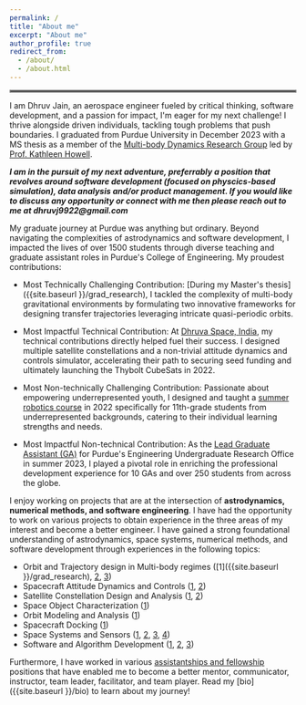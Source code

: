```yaml
---
permalink: /
title: "About me"
excerpt: "About me"
author_profile: true
redirect_from: 
  - /about/
  - /about.html
---
```

<hr style="border:2px solid grey">

I am Dhruv Jain, an aerospace engineer fueled by critical thinking, software development, and a passion for impact, I'm eager for my next challenge! I thrive alongside driven individuals, tackling tough problems that push boundaries. I graduated from Purdue University in December 2023 with a MS thesis as a member of the [Multi-body Dynamics Research Group](https://engineering.purdue.edu/people/kathleen.howell.1/index.html) led by [Prof. Kathleen Howell](https://engineering.purdue.edu/AAE/people/ptProfile?resource_id=1384). 

___I am in the pursuit of my next adventure, preferrably a position that revolves around software development (focused on physcics-based simulation), data analysis and/or product management. If you would like to discuss any opportunity or connect with me then please reach out to me at dhruvj9922@gmail.com___

My graduate journey at Purdue was anything but ordinary. Beyond navigating the complexities of astrodynamics and software development, I impacted the lives of over 1500 students through diverse teaching and graduate assistant roles in Purdue's College of Engineering. My proudest contributions:

- Most Technically Challenging Contribution: [During my Master's thesis]({{site.baseurl }}/grad_research), I tackled the complexity of multi-body gravitational environments by formulating two innovative frameworks for designing transfer trajectories leveraging intricate quasi-periodic orbits.

- Most Impactful Technical Contribution: At [Dhruva Space, India](experiences.md#dhruva-space-,-india-(summer-2020)), my technical contributions directly helped fuel their success. I designed multiple satellite constellations and a non-trivial attitude dynamics and controls simulator, accelerating their path to securing seed funding and ultimately launching the Thybolt CubeSats in 2022.

- Most Non-technically Challenging Contribution: Passionate about empowering underrepresented youth, I designed and taught a [summer robotics course](experiences.md#minority-engineering-program-summer-fellow) in 2022 specifically for 11th-grade students from underrepresented backgrounds, catering to their individual learning strengths and needs.

- Most Impactful Non-technical Contribution: As the [Lead Graduate Assistant (GA)](experiences.md#summer-undergraduate-research-fellowship-graduate-assistant-surf-ga) for Purdue's Engineering Undergraduate Research Office in summer 2023, I played a pivotal role in enriching the professional development experience for 10 GAs and over 250 students from across the globe.

I enjoy working on projects that are at the intersection of __astrodynamics, numerical methods, and software engineering__. I have had the opportunity to work on various projects to obtain experience in the three areas of my interest and become a better engineer. I have gained a strong foundational understanding of astrodynamics, space systems, numerical methods, and software development through experiences in the following topics: 

- Orbit and Trajectory design in Multi-body regimes ([1]({{site.baseurl }}/grad_research), [2](https://github.com/DhruvJ22/Astrodynamics_Research), [3](projects.md#poliastro))
- Spacecraft Attitude Dynamics and Controls ([1](experiences.md#dhruva-space-,-india-(summer-2020)), [2](projects.md#analysis-of-motor-misalignment-jet-damping-and-mass-variation-on-a-spinning-thrusting-cubesat)) 
- Satellite Constellation Design and Analysis ([1](experiences.md#dhruva-space-india-summer-2019), [2](projects.md#senior-spacecraft-design-project-purdue-university))
- Space Object Characterization ([1](undergrad_research.md#space-object-taxonomy))
- Orbit Modeling and Analysis ([1](undergrad_research.md#aerodynamics-deorbit-experiement))
- Spacecraft Docking ([1](undergrad_research.md#spacecraft-docking-and-simulation))
- Space Systems and Sensors ([1](projects.md#senior-spacecraft-design-project-purdue-university), [2](projects.md#purdue-vibrational-instrumental-payload-for-educational-research), [3](undergrad_research.md#aerodynamics-deorbit-experiement), [4](experiences.md#indian-institude-of-technology-delhi-india-summer-2018))
- Software and Algorithm Development ([1](https://github.com/DhruvJ22/Astrodynamics_Research), [2](projects.md#poliastro), [3](projects.md#numerical-methods))

Furthermore, I have worked in various [assistantships and fellowship](experiences.md#assistantships--fellowship-at-purdue-univeristy) positions that have enabled me to become a better mentor, communicator, instructor, team leader, facilitator, and team player. Read my [bio]({{site.baseurl }}/bio) to learn about my journey!